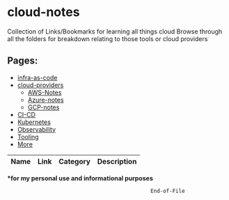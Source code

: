 # cloud-notes

Collection of Links/Bookmarks for learning all things cloud
Browse through all the folders for breakdown relating to those tools or cloud providers
	

## Pages:
- [infra-as-code](infra-as-code/)
- [cloud-providers](cloud-providers/)
	- [AWS-Notes](cloud-providers/aws-notes/aws-notes.md)
	- [Azure-notes](cloud-providers/azure-notes/azure-notes.md)
	- [GCP-notes](cloud-providers/gcp-notes/gcp-notes.md)
- [CI-CD](ci-cd/jenkins.md)
- [Kubernetes](kubernetes/k8s-notes.md)
- [Observability](more/observability.md)
- [Tooling](tools/tooling.md)
- [More](more/general-notes.md)



<!-- Table -->

| Name    | Link     | Category | Description |
| ------- | -------- | -------- | ----------- |  



<!-- bold here -->
__*for my personal use and informational purposes__ 


```bash
                                              End-of-File
``` 